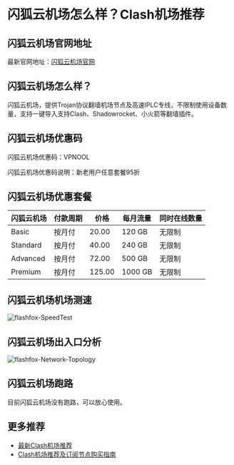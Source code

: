# 闪狐云机场怎么样？Clash机场推荐

## 闪狐云机场官网地址
最新官网地址：[闪狐云机场官网](https://cf.affxc.com/flashfox/)

## 闪狐云机场怎么样？
闪狐云机场，提供Trojan协议翻墙机场节点及高速IPLC专线，不限制使用设备数量，支持一键导入支持Clash、Shadowrocket、小火箭等翻墙插件。

## 闪狐云机场优惠码
闪狐云机场优惠码：VPNOOL

闪狐云机场优惠码说明：新老用户任意套餐95折

## 闪狐云机场优惠套餐

| 闪狐云机场    | 付款周期 | 价格     | 每月流量    | 同时在线数量 |
|----------|------|--------|---------|--------|
| Basic    | 按月付  | 20.00  | 120 GB  | 无限制    |
| Standard | 按月付  | 40.00  | 240 GB  | 无限制    |
| Advanced | 按月付  | 72.00  | 500 GB  | 无限制    |
| Premium  | 按月付  | 125.00 | 1000 GB | 无限制    |

## 闪狐云机场机场测速

![flashfox-SpeedTest](https://github.com/user-attachments/assets/5aafe947-8f51-4dd1-b3f7-b0a5d3c09b80)


## 闪狐云机场出入口分析

![flashfox-Network-Topology](https://github.com/user-attachments/assets/8ae94437-6eba-48db-ad27-f45b9653e025)


## 闪狐云机场跑路
目前闪狐云机场没有跑路，可以放心使用。

## 更多推荐
 - [最新Clash机场推荐](https://github.com/clashfan/jichangtuijian)
 - [Clash机场推荐及订阅节点购买指南](https://clashfans.com/?utm_source=github&utm_medium=clashfan-details)

